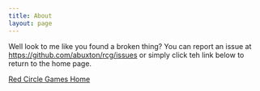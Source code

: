 ```yaml
---
title: About
layout: page
---
```


<p>
Well look to me like you found a broken thing? You can report an issue at <a href='https://github.com/abuxton/rcg/issues'>https://github.com/abuxton/rcg/issues</a> or simply click teh link below to return to the home page.
</p>
<p>
<a href='http://redcirclegames.co.uk'>Red Circle Games Home</a>
</p>
